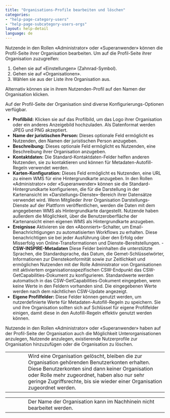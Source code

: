 ```yaml
---
title: "Organisations-Profile bearbeiten und löschen"
categories:
- "help-page-category-users"
- "help-page-subcategory-users-orgs"
layout: help-detail
language: de
---
```


Nutzende in den Rollen &laquo;Administrator&raquo; oder &laquo;Superanwender&raquo; können die Profil-Seite ihrer Organisation bearbeiten. Um auf die Profil-Seite ihrer Organisation zuzugreifen:
1.	Gehen sie auf &laquo;Einstellungen&raquo; (Zahnrad-Symbol).
2.	Gehen sie auf &laquo;Organisationen&raquo;.
3.	Wählen sie aus der Liste ihre Organisation aus.

Alternativ können sie in ihrem Nutzenden-Profil auf den Namen der Organisation klicken.

Auf der Profil-Seite der Organisation sind diverse Konfigurierungs-Optionen verfügbar.

-	**Profilbild:** Klicken sie auf das Profilbild, um das Logo ihrer Organisation oder ein anderes Anzeigebild hochzuladen. Als Datenformat werden JPEG und PNG akzeptiert.
-	**Name der juristischen Person:** Dieses optionale Feld ermöglicht es Nutzenden, den Namen der juristischen Person anzugeben.
-	**Beschreibung:** Dieses optionale Feld ermöglicht es Nutzenden, eine Beschreibung ihrer Organisation anzugeben.
-	**Kontaktdaten:** Die Standard-Kontaktdaten-Felder helfen anderen Nutzenden, sie zu kontaktieren und können für Metadaten-Autofill-Regeln verwendet werden.
-	**Karten-Konfiguration:** Dieses Feld ermöglicht es Nutzenden, eine URL zu einem WMS für eine Hintergrundkarte anzugeben. In den Rollen &laquo;Administrator&raquo; oder &laquo;Superanwender&raquo; können sie die Standard-Hintergrundkarte konfigurieren, die für die Darstellung in der Kartenansicht im &laquo;Darstellungs-Dienste&raquo;-Bereich ihrer Datensätze verwendet wird. Wenn Mitglieder ihrer Organisation Darstellungs-Dienste auf der Plattform veröffentlichen, werden die Daten mit dem angegebenen WMS als Hintergrundkarte dargestellt. Nutzende haben außerdem die Möglichkeit, über die Benutzeroberfläche der Kartenansicht einen eigenen WMS als Hintergrundkarte anzugeben. 
- **Ereignisse** Aktivieren sie den &laquo;Abonniert&raquo;-Schalter, um Email-Benachrichtigungen zu automatisierten Workflows zu erhalten. Diese benachrichtigen sie bei jeder Ausführung über den Erfolg oder Misserfolg von Online-Transformationen und Dienste-Bereitstellungen.
-**CSW-INSPIRE-Metadaten** Diese Felder beinhalten die unterstützte Sprachen, die Standardsprache, das Datum, die Gemet-Schlüsselwörter, Informationen zur Dienstekonformität sowie zur Zeitlichkeit und ermöglichen Nutzenden mit der Rolle Administrator von Organisationen mit aktiviertem organisationsspezifischen CSW-Endpunkt das CSW-GetCapabilities-Dokument zu konfigurieren. Standardwerte werden automatisch in das CSW-GetCapabilities-Dokument eingegeben, wenn keine Werte in den Feldern vorhanden sind. Die eingegebenen Werte werden nach dem nächtlichen CSW-Update angezeigt.
- **Eigene Profilfelder:** Diese Felder können genutzt werden, um nutzerdefinierte Werte für Metadaten-Autofill-Regeln zu speichern. Sie und ihre Organisation sollten sich auf Schlüssel für eigene Profilfelder einigen, damit diese in den Autofill-Regeln effektiv genutzt werden können.

Nutzende in den Rollen &laquo;Administrator&raquo; oder &laquo;Superanwender&raquo; haben auf der Profil-Seite der Organisation auch die Möglichkeit Unterorganisationen anzulegen, Nutzende anzulegen, existierende Nutzerprofile zur Organisation hinzuzufügen oder die Organisation zu löschen.

<div class="alert alert-warning important-info">
  <table>
    <tr>
        <td style="width:3em">
          <div class="important-info-icon">
            <span class="glyphicon glyphicon-exclamation-sign" style="font-size:2em"></span>
          </div>
        </td>
        <td>Wird eine Organisation gelöscht, bleiben die zur Organisation gehörenden Benutzerkonten erhalten. Diese Benutzerkonten sind dann keiner Organisation oder Rolle mehr zugeordnet, haben also nur sehr geringe Zugriffsrechte, bis sie wieder einer Organisation zugeordnet werden.</td>
    </tr>
  </table>
</div>

<div class="alert alert-warning important-info">
  <table>
    <tr>
        <td style="width:3em">
          <div class="important-info-icon">
            <span class="glyphicon glyphicon-exclamation-sign" style="font-size:2em"></span>
          </div>
        </td>
        <td>Der Name der Organisation kann im Nachhinein nicht bearbeitet werden.</td>
    </tr>
  </table>
</div>